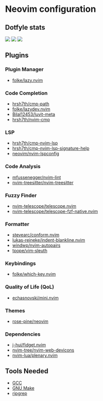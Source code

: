 # Neovim configuration

## Dotfyle stats

<a href="https://dotfyle.com/IC3P3/dotfiles-config-nvim"><img src="https://dotfyle.com/IC3P3/dotfiles-config-nvim/badges/plugins?style=for-the-badge" /></a>
<a href="https://dotfyle.com/IC3P3/dotfiles-config-nvim"><img src="https://dotfyle.com/IC3P3/dotfiles-config-nvim/badges/leaderkey?style=for-the-badge" /></a>
<a href="https://dotfyle.com/IC3P3/dotfiles-config-nvim"><img src="https://dotfyle.com/IC3P3/dotfiles-config-nvim/badges/plugin-manager?style=for-the-badge" /></a>

## Plugins

### Plugin Manager

- [folke/lazy.nvim](https://github.com/nvim-treesitter/nvim-treesitter)

### Code Completion

- [hrsh7th/cmp-path](https://github.com/hrsh7th/cmp-path)
- [folke/lazydev.nvim](https://github.com/folke/lazydev.nvim)
- [Bilal12453/luvit-meta](https://github.com/Bilal2453/luvit-meta)
- [hrsh7th/nvim-cmp](https://github.com/hrsh7th/nvim-cmp)

### LSP

- [hrsh7th/cmp-nvim-lsp](https://github.com/hrsh7th/cmp-nvim-lsp)
- [hrsh7th/cmp-nvim-lsp-signature-help](https://github.com/hrsh7th/cmp-nvim-lsp-signature-help)
- [neovim/nvim-lspconfig](https://github.com/neovim/nvim-lspconfig)

### Code Analysis

- [mfussenegger/nvim-lint](https://github.com/mfussenegger/nvim-lint)
- [nvim-treesitter/nvim-treesitter](https://github.com/nvim-treesitter/nvim-treesitter)

### Fuzzy Finder

- [nvim-telescope/telescope.nvim](https://github.com/nvim-telescope/telescope.nvim)
- [nvim-telescope/telescope-fzf-native.nvim](https://github.com/nvim-telescope/telescope-fzf-native.nvim)

### Formatter

- [stevearc/conform.nvim](https://github.com/stevearc/conform.nvim)
- [lukas-reineke/indent-blankline.nvim](https://github.com/lukas-reineke/indent-blankline.nvim)
- [windwp/nvim-autopairs](https://github.com/windwp/nvim-autopairs)
- [tpope/vim-sleuth](https://github.com/tpope/vim-sleuth)

### Keybindings

- [folke/which-key.nvim](https://github.com/folke/which-key.nvim)

### Quality of Life (QoL)

- [echasnovski/mini.nvim](https://github.com/echasnovski/mini.nvim)

### Themes

- [rose-pine/neovim](https://github.com/rose-pine/neovim)

### Dependencies

- [j-hui/fidget.nvim](https://github.com/j-hui/fidget.nvim)
- [nvim-tree/nvim-web-devicons](https://github.com/nvim-tree/nvim-web-devicons)
- [nvim-lua/plenary.nvim](https://github.com/nvim-lua/plenary.nvim)

## Tools Needed

- [GCC](https://gcc.gnu.org/)
- [GNU Make](https://www.gnu.org/software/make/)
- [ripgrep](https://github.com/BurntSushi/ripgrep)
